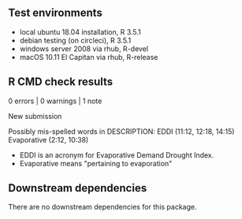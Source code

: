 ## Test environments

* local ubuntu 18.04 installation, R 3.5.1
* debian testing (on circleci), R 3.5.1
* windows server 2008 via rhub, R-devel
* macOS 10.11 El Capitan via rhub, R-release


## R CMD check results

0 errors | 0 warnings | 1 note

New submission

Possibly mis-spelled words in DESCRIPTION:
 EDDI (11:12, 12:18, 14:15)
 Evaporative (2:12, 10:38)

- EDDI is an acronym for Evaporative Demand Drought Index.
- Evaporative means "pertaining to evaporation"


## Downstream dependencies

There are no downstream dependencies for this package.